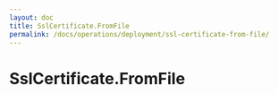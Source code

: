 ```yaml
---
layout: doc
title: SslCertificate.FromFile
permalink: /docs/operations/deployment/ssl-certificate-from-file/
---
```


SslCertificate.FromFile
=======================
